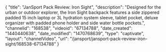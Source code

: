 {
    "title": "JanSport Pack Review: Iron Sight",
    "description": "Designed for the urban or outdoor explorer, the Iron Sight backpack features a side zippered padded 15 inch laptop or 3L hydration system sleeve, tablet pocket, deluxe organizer with padded phone holder and side water bottle pockets.",
    "channelid": "168538",
    "videoid": "67134788",
    "date_created": "1440440638",
    "date_modified": "1470768639",
    "type": "captivate",
    "layout": "channelVideo",
    "url": "\/jansport\/jansport-pack-review-iron-sight\/168538-67134788"
}